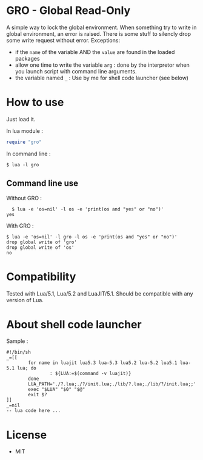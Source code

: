 # GRO - Global Read-Only

A simple way to lock the global environment.
When something try to write in global environment, an error is raised.
There is some stuff to silencly drop some write request without error.
Exceptions:
 * if the `name` of the variable AND the `value` are found in the loaded packages
 * allow one time to write the variable `arg` : done by the interpretor when you launch script with command line arguments.
 * the variable named `_` : Use by me for shell code launcher (see below)


# How to use

Just load it.

In lua module :
```lua
require "gro"
```

In command line :
```
$ lua -l gro
```

## Command line use

Without GRO :
```
  $ lua -e 'os=nil' -l os -e 'print(os and "yes" or "no")'
yes
```

With GRO :
```
$ lua -e 'os=nil' -l gro -l os -e 'print(os and "yes" or "no")'
drop global write of 'gro'
drop global write of 'os'
no
```


# Compatibility

Tested with Lua/5.1, Lua/5.2 and LuaJIT/5.1.
Should be compatible with any version of Lua.


# About shell code launcher

Sample :
```
#!/bin/sh
_=[[
        for name in luajit lua5.3 lua-5.3 lua5.2 lua-5.2 lua5.1 lua-5.1 lua; do
                : ${LUA:=$(command -v luajit)}
        done
        LUA_PATH='./?.lua;./?/init.lua;./lib/?.lua;./lib/?/init.lua;;'
        exec "$LUA" "$0" "$@"
        exit $?
]]
_=nil
-- lua code here ...
```


# License

* MIT
